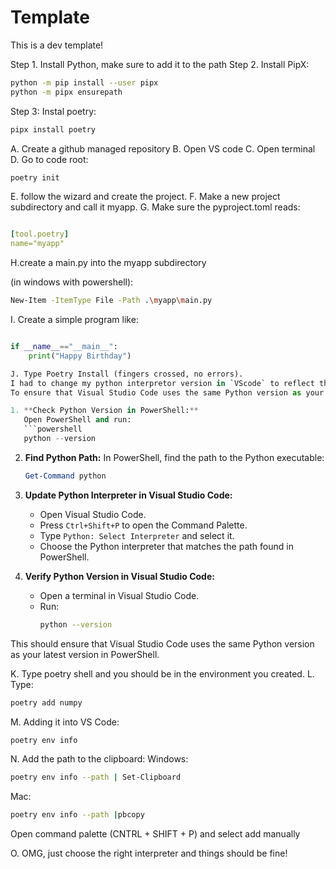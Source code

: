 # Template
 This is a dev template! 
 
 Step 1. Install Python, make sure to add it to the path
 Step 2. Install PipX:
 ```sh
python -m pip install --user pipx
python -m pipx ensurepath
```
Step 3: Instal poetry:
```sh
pipx install poetry
```

A. Create a github managed repository
B. Open VS code
C. Open terminal
D. Go to code root:
```sh
poetry init
```
E. follow the wizard and create the project.
F. Make a new project subdirectory and call it myapp.
G. Make sure the pyproject.toml reads:
```YAML

[tool.poetry]
name="myapp"
```
H.create a main.py into the myapp subdirectory

(in windows with powershell):

```sh
New-Item -ItemType File -Path .\myapp\main.py
```
I. Create a simple program like:
```python

if __name__=="__main__":
    print("Happy Birthday")

J. Type Poetry Install (fingers crossed, no errors).
I had to change my python interpretor version in `VScode` to reflect the latest version that I had installed.
To ensure that Visual Studio Code uses the same Python version as your latest version in PowerShell, follow these steps:

1. **Check Python Version in PowerShell:**
   Open PowerShell and run:
   ```powershell
   python --version
   ```

2. **Find Python Path:**
   In PowerShell, find the path to the Python executable:
   ```powershell
   Get-Command python
   ```

3. **Update Python Interpreter in Visual Studio Code:**
   - Open Visual Studio Code.
   - Press `Ctrl+Shift+P` to open the Command Palette.
   - Type `Python: Select Interpreter` and select it.
   - Choose the Python interpreter that matches the path found in PowerShell.

4. **Verify Python Version in Visual Studio Code:**
   - Open a terminal in Visual Studio Code.
   - Run:
     ```sh
     python --version
     ```

This should ensure that Visual Studio Code uses the same Python version as your latest version in PowerShell.

K. Type poetry shell and you should be in the environment you created.
L. Type:
```sh
poetry add numpy
```
M. Adding it into VS Code:
```sh
poetry env info
```

N. Add the path to the clipboard:
Windows:
```sh
poetry env info --path | Set-Clipboard
```
Mac:
```sh
poetry env info --path |pbcopy
```

Open command palette (CNTRL + SHIFT + P) and select add manually

O. OMG, just choose the right interpreter and things should be fine!
